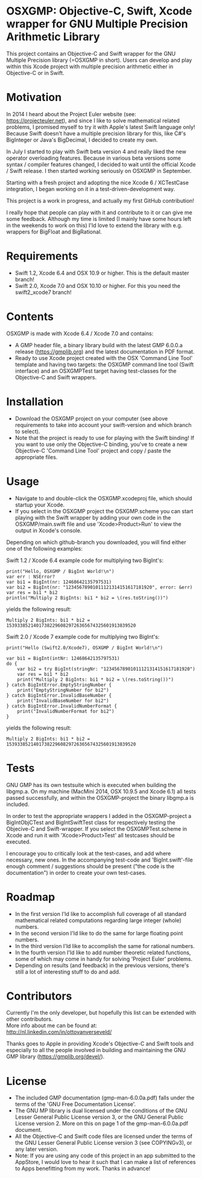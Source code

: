 OSXGMP: Objective-C, Swift, Xcode wrapper for GNU Multiple Precision Arithmetic Library
=======================================================================================
This project contains an Objective-C and Swift wrapper for the GNU Multiple Precision
library (=OSXGMP in short).
Users can develop and play within this Xcode project with multiple precision arithmetic
either in Objective-C or in Swift.

Motivation
==========
In 2014 I heard about the Project Euler website (see: https://projecteuler.net), and
since I like to solve mathematical related problems, I promised myself to try it with
Apple's latest Swift language only!
Because Swift doesn't have a multiple precision library for this, like C#'s BigInteger or
Java's BigDecimal, I decided to create my own.

In July I started to play with Swift beta version 4 and really liked the new operator
overloading features. Because in various beta versions some syntax / compiler
features changed, I decided to wait until the official Xcode / Swift release. I then
started working seriously on OSXGMP in September.

Starting with a fresh project and adopting the nice Xcode 6 / XCTestCase integration, I
began working on it in a test-driven-development way.

This project is a work in progress, and actually my first GitHub contribution!

I really hope that people can play with it and contribute to it or can give me some feedback.
Although my time is limited (I mainly have some hours left in the weekends to work on this)
I'ld love to extend the library with e.g. wrappers for BigFloat and BigRational.

Requirements
============
* Swift 1.2, Xcode 6.4 and OSX 10.9 or higher. This is the default master branch!
* Swift 2.0, Xcode 7.0 and OSX 10.10 or higher. For this you need the swift2_xcode7 branch!

Contents
========
OSXGMP is made with Xcode 6.4 / Xcode 7.0 and contains:
- A GMP header file, a binary library build with the latest GMP 6.0.0.a release
(https://gmplib.org) and the latest documentation in PDF format.
- Ready to use Xcode project created with the OSX 'Command Line Tool' template and
having two targets: the OSXGMP command line tool (Swift interface) and an OSXGMPTest
target having test-classes for the Objective-C and Swift wrappers.

Installation
============
* Download the OSXGMP project on your computer (see above requirements to take into
account your swift-version and which branch to select).
* Note that the project is ready to use for playing with the Swift binding!
If you want to use only the Objective-C binding, you've to create a new
Objective-C 'Command Line Tool' project and copy / paste the appropriate files.

Usage
=====
* Navigate to and double-click the OSXGMP.xcodeproj file, which should startup your Xcode.
* If you select in the OSXGMP project the OSXGMP.scheme you can start playing with the
Swift wrapper by adding your own code in the OSXGMP/main.swift file and use 'Xcode>Product>Run'
to view the output in Xcode's console.

Depending on which github-branch you downloaded, you will find either one of the
following examples:

Swift 1.2 / Xcode 6.4 example code for multiplying two BigInt's:
```
print("Hello, OSXGMP / BigInt World!\n")
var err : NSError?
var bi1 = BigInt(nr: 12468642135797531)
var bi2 = BigInt(nr: "12345678901011121314151617181920", error: &err)
var res = bi1 * bi2
println("Multiply 2 BigInts: bi1 * bi2 = \(res.toString())")
```
yields the following result:
```
Multiply 2 BigInts: bi1 * bi2 = 153933852140173822960829726365674325601913839520
```

Swift 2.0 / Xcode 7 example code for multiplying two BigInt's:
```
print("Hello (Swift2.0/Xcode7), OSXGMP / BigInt World!\n")

var bi1 = BigInt(intNr: 12468642135797531)
do {
    var bi2 = try BigInt(stringNr: "12345678901011121314151617181920")
    var res = bi1 * bi2
    print("Multiply 2 BigInts: bi1 * bi2 = \(res.toString())")
} catch BigIntError.EmptyStringNumber {
    print("EmptyStringNumber for bi2")
} catch BigIntError.InvalidBaseNumber {
    print("InvalidBaseNumber for bi2")
} catch BigIntError.InvalidNumberFormat {
    print("InvalidNumberFormat for bi2")
}
```
yields the following result:
```
Multiply 2 BigInts: bi1 * bi2 = 153933852140173822960829726365674325601913839520
```

Tests
=====
GNU GMP has its own testsuite which is executed when building the libgmp.a. On my machine
(MacMini 2014, OSX 10.9.5 and Xcode 6.1) all tests passed successfully, and within the
OSXGMP-project the binary libgmp.a is included.

In order to test the appropriate wrappers I added in the OSXGMP-project a BigIntObjCTest
and BigIntSwiftTest class for respectively testing the Objecive-C and Swift-wrapper. If
you select the OSXGMPTest.scheme in Xcode and run it with 'Xcode>Product>Test' all
testcases should be executed.

I encourage you to critically look at the test-cases, and add where necessary, new ones.
In the accompanying test-code and 'BigInt.swift'-file enough comment / suggestions should
be present ("the code is the documentation") in order to create your own test-cases.

Roadmap
=======
* In the first version I'ld like to accomplish full coverage of all standard mathematical
related computations regarding large integer (whole) numbers.
* In the second version I'ld like to do the same for large floating point numbers.
* In the third version I'ld like to accomplish the same for rational numbers.
* In the fourth version I'ld like to add number theoretic related functions, some of which
may come in handy for solving 'Project Euler' problems.
* Depending on results (and feedback) in the previous versions, there's still a lot of
interesting stuff to do and add.

Contributors
============
Currently I'm the only developer, but hopefully this list can be extended with other
contributors.<br>More info about me can be found at: http://nl.linkedin.com/in/ottovanverseveld/

Thanks goes to Apple in providing Xcode's Objective-C and Swift tools and especially to
all the people involved in building and maintaining the GNU GMP library (https://gmplib.org/devel/).

License
=======
* The included GMP documentation (gmp-man-6.0.0a.pdf) falls under the terms of
the 'GNU Free Documentation License'.
* The GNU MP library is dual licensed under the conditions of the GNU Lesser General
Public License version 3, or the GNU General Public License version 2. More on this on page 1
of the gmp-man-6.0.0a.pdf document.
* All the Objective-C and Swift code files are licensed under the terms of the
GNU Lesser General Public License version 3 (see COPYINGv3), or any later version.
* Note: If you are using any code of this project in an app submitted to the AppStore, I would love to hear it such that I can make a list of references to Apps benefitting from my work. Thanks in advance!
